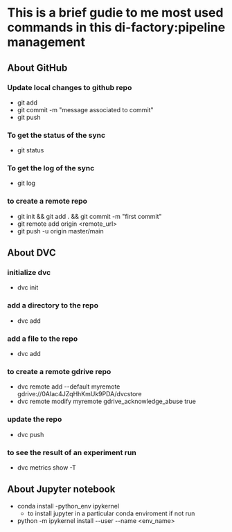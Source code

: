 # This is a brief gudie to me most used commands in this di-factory:pipeline management
## About GitHub
### Update local changes to github repo
* git add <files>
* git commit -m "message associated to commit"
* git push

### To get the status of the sync
* git status
  
### To get the log of the sync
* git log

### to create a remote repo
* git init && git add . && git commit -m "first commit"  
* git remote add origin <remote_url>
* git push -u origin master/main

## About DVC
  
### initialize dvc
* dvc init
  
### add a directory to the repo
* dvc add <directory>

### add a file to the repo
* dvc add <file>
 
### to create a remote gdrive repo
* dvc remote add --default myremote gdrive://0AIac4JZqHhKmUk9PDA/dvcstore  
* dvc remote modify myremote gdrive_acknowledge_abuse true
  
### update the repo
* dvc push  

### to see the result of an experiment run
* dvc metrics show -T

## About Jupyter notebook
* conda install -python_env ipykernel
  * to install jupyter in a particular conda enviroment if not run
* python -m ipykernel install --user --name <env_name>
  
  
